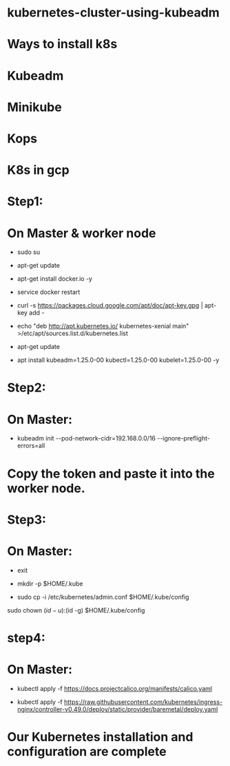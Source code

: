 # kubernetes-cluster-using-kubeadm
# Ways to install k8s

# Kubeadm

# Minikube

# Kops

# K8s in gcp

# Step1:

# On Master & worker node

- sudo su

- apt-get update

- apt-get install docker.io -y

- service docker restart

- curl -s https://packages.cloud.google.com/apt/doc/apt-key.gpg | apt-key add -

- echo "deb http://apt.kubernetes.io/ kubernetes-xenial main" >/etc/apt/sources.list.d/kubernetes.list

- apt-get update

- apt install kubeadm=1.25.0-00 kubectl=1.25.0-00 kubelet=1.25.0-00 -y

# Step2:

# On Master:

- kubeadm init --pod-network-cidr=192.168.0.0/16 --ignore-preflight-errors=all


# Copy the token and paste it into the worker node.

# Step3:

# On Master:

- exit

- mkdir -p $HOME/.kube

- sudo cp -i /etc/kubernetes/admin.conf $HOME/.kube/config

 sudo chown $(id -u):$(id -g) $HOME/.kube/config

# step4:

# On Master: 
- kubectl apply -f https://docs.projectcalico.org/manifests/calico.yaml

- kubectl apply -f https://raw.githubusercontent.com/kubernetes/ingress-nginx/controller-v0.49.0/deploy/static/provider/baremetal/deploy.yaml

# Our Kubernetes installation and configuration are complete
